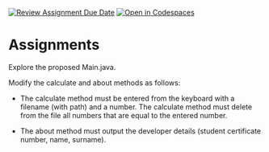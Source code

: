 [![Review Assignment Due Date](https://classroom.github.com/assets/deadline-readme-button-24ddc0f5d75046c5622901739e7c5dd533143b0c8e959d652212380cedb1ea36.svg)](https://classroom.github.com/a/9BNu5dce)
[![Open in Codespaces](https://classroom.github.com/assets/launch-codespace-7f7980b617ed060a017424585567c406b6ee15c891e84e1186181d67ecf80aa0.svg)](https://classroom.github.com/open-in-codespaces?assignment_repo_id=14295504)
# Assignments
Explore the proposed Main.java.

Modify the calculate and about methods as follows:

- The calculate method must be entered from the keyboard with a filename (with path) and a number. The calculate method must delete from the file all numbers that are equal to the entered number. 

- The about method must output the developer details (student certificate number, name, surname). 
